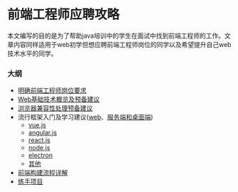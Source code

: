 # 前端工程师应聘攻略

本文编写的目的是为了帮助java培训中的学生在面试中找到前端工程师的工作。文章内容同样适用于web初学但想应聘前端工程师岗位的同学以及希望提升自己web技术水平的同学。

### 大纲

- [明确前端工程师岗位要求](0-requirement.md)
- [Web基础技术概览及预备建议](1-basis.md)
- [浏览器兼容性处理预备建议](2-compatibility.md)
- 流行框架入门及学习建议([web](3.1-popular_tech.md)、[服务端和桌面端](3.2-popular_tech.md))
  - [vue.js](3.1-popular_tech.md)
  - [angular.js](3.1-popular_tech.md)
  - [react.js](3.1-popular_tech.md)
  - [node.js](3.2-popular_tech.md)
  - [electron](3.2-popular_tech.md)
  - [其他](3.1-popular_tech.md)
- [前端构建流程详解](4-building.md)
- [练手项目](5-projects.md)
